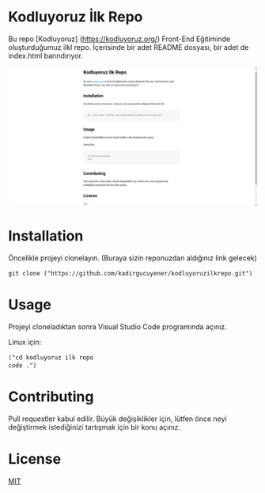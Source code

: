 # Kodluyoruz İlk Repo

Bu repo [Kodluyoruz] (https://kodluyoruz.org/) Front-End Eğitiminde oluşturduğumuz ilkl repo. İçerisinde bir adet README dosyası, bir adet de index.html barındırıyor.

![Projemizin Resmi](https://raw.githubusercontent.com/Kodluyoruz/taskforce/main/git/odev1/figures/markdown.png)

# Installation

Öncelikle projeyi clonelayın. (Buraya sizin reponuzdan aldığınız link gelecek)

```
git clone ("https://github.com/kadirgucuyener/kodluyoruzilkrepo.git")
```

# Usage

Projeyi cloneladıktan sonra Visual Studio Code programında açınız.

Linux için:

```
("cd kodluyoruz ilk repo
code .")
```

# Contributing

Pull requestler kabul edilir. Büyük değişiklikler için, lütfen önce neyi değiştirmek istediğinizi tartışmak için bir konu açınız.

# License

[MIT](https://github.com/kadirgucuyener/kodluyoruzilkrepo/blob/main/LICENSE)